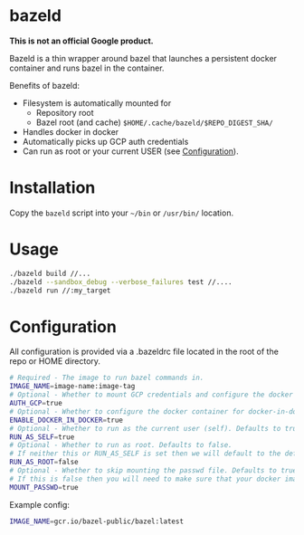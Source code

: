 # bazeld

**This is not an official Google product.**

Bazeld is a thin wrapper around bazel that launches a persistent docker
container and runs bazel in the container.

Benefits of bazeld:

* Filesystem is automatically mounted for
  * Repository root
  * Bazel root (and cache) `$HOME/.cache/bazeld/$REPO_DIGEST_SHA/`
* Handles docker in docker
* Automatically picks up GCP auth credentials
* Can run as root or your current USER (see [Configuration](#configuration)).

# Installation

Copy the `bazeld` script into your `~/bin` or `/usr/bin/` location.

# Usage

```sh
./bazeld build //...
./bazeld --sandbox_debug --verbose_failures test //....
./bazeld run //:my_target
```

# Configuration

All configuration is provided via a .bazeldrc file located in the root of the
repo or HOME directory.

```sh
# Required - The image to run bazel commands in.
IMAGE_NAME=image-name:image-tag
# Optional - Whether to mount GCP credentials and configure the docker container for GCP auth. Defaults to true.
AUTH_GCP=true
# Optional - Whether to configure the docker container for docker-in-docker (running docker commands in a docker container). Defaults to true.
ENABLE_DOCKER_IN_DOCKER=true
# Optional - Whether to run as the current user (self). Defaults to true.
RUN_AS_SELF=true
# Optional - Whether to run as root. Defaults to false.
# If neither this or RUN_AS_SELF is set then we will default to the default user in the docker image.
RUN_AS_ROOT=false
# Optional - Whether to skip mounting the passwd file. Defaults to true.
# If this is false then you will need to make sure that your docker image is configured correctly for docker in docker.
MOUNT_PASSWD=true
```

Example config:
```sh
IMAGE_NAME=gcr.io/bazel-public/bazel:latest
```
